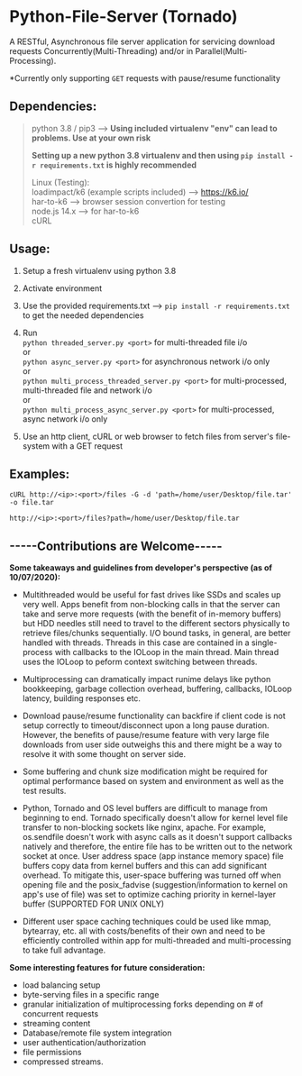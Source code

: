 # Python-File-Server (Tornado)
A RESTful, Asynchronous file server application for servicing download requests Concurrently(Multi-Threading) and/or in Parallel(Multi-Processing).

*Currently only supporting `GET` requests with pause/resume functionality

## Dependencies:  

> python 3.8 / pip3 --> **Using included virtualenv "env" can lead to problems. Use at your own risk**
>
> **Setting up a new python 3.8 virtualenv and then using `pip install -r requirements.txt` is highly recommended**
> 
> Linux (Testing):   
> loadimpact/k6 (example scripts included) --> https://k6.io/  
> har-to-k6 --> browser session convertion for testing  
> node.js 14.x --> for har-to-k6  
> cURL

## Usage:

1. Setup a fresh virtualenv using python 3.8  

2. Activate environment  

3. Use the provided requirements.txt --> `pip install -r requirements.txt` to get the needed dependencies  

4. Run  
`python threaded_server.py <port>` for multi-threaded file i/o  
or  
`python async_server.py <port>` for asynchronous network i/o only  
or  
`python multi_process_threaded_server.py <port>` for multi-processed, multi-threaded file and network i/o  
or  
`python multi_process_async_server.py <port>` for multi-processed, async network i/o only  

5. Use an http client, cURL or web browser to fetch files from server's file-system with a GET request


## Examples:

`cURL http://<ip>:<port>/files -G -d 'path=/home/user/Desktop/file.tar' -o file.tar`

`http://<ip>:<port>/files?path=/home/user/Desktop/file.tar`

## -----Contributions are Welcome-----

**Some takeaways and guidelines from developer's perspective (as of 10/07/2020):**

- Multithreaded would be useful for fast drives like SSDs and scales up very well. Apps benefit from non-blocking calls in that the server can take and serve more requests (with the benefit of in-memory buffers) but HDD needles still need to travel to the different sectors physically to retrieve files/chunks sequentially. I/O bound tasks, in general, are better handled with threads. Threads in this case are contained in a single-process with callbacks to the IOLoop in the main thread. Main thread uses the IOLoop to peform context switching between threads.

- Multiprocessing can dramatically impact runime delays like python bookkeeping, garbage collection overhead, buffering, callbacks, IOLoop latency, building responses etc.

- Download pause/resume functionality can backfire if client code is not setup correctly to timeout/disconnect upon a long pause duration. However, the benefits of pause/resume feature with very large file downloads from user side outweighs this and there might be a way to resolve it with some thought on server side.

- Some buffering and chunk size modification might be required for optimal performance based on system and environment as well as the test results.

- Python, Tornado and OS level buffers are difficult to manage from beginning to end. Tornado specifically doesn't allow for kernel level file transfer to non-blocking sockets like nginx, apache. For example, os.sendfile doesn't work with async calls as it doesn't support callbacks natively and therefore, the entire file has to be written out to the network socket at once. User address space (app instance memory space) file buffers copy data from kernel buffers and this can add significant overhead. To mitigate this, user-space buffering was turned off when opening file and the posix_fadvise (suggestion/information to kernel on app's use of file) was set to optimize caching priority in kernel-layer buffer (SUPPORTED FOR UNIX ONLY)

- Different user space caching techniques could be used like mmap, bytearray, etc. all with costs/benefits of their own and need to be efficiently controlled within app for multi-threaded and multi-processing to take full advantage.

**Some interesting features for future consideration:**  

- load balancing setup
- byte-serving files in a specific range
- granular initialization of multiprocessing forks depending on # of concurrent requests
- streaming content
- Database/remote file system integration
- user authentication/authorization
- file permissions
- compressed streams.
